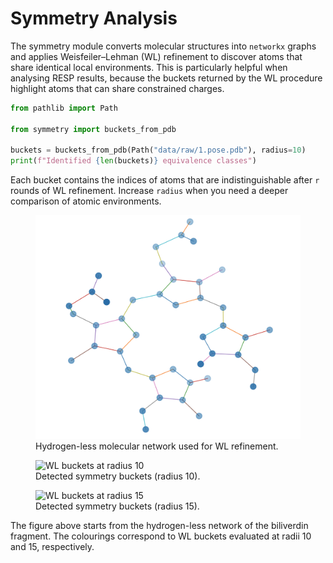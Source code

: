# Symmetry Analysis

The symmetry module converts molecular structures into `networkx` graphs and
applies Weisfeiler–Lehman (WL) refinement to discover atoms that share identical
local environments. This is particularly helpful when analysing RESP results,
because the buckets returned by the WL procedure highlight atoms that can share
constrained charges.

```python
from pathlib import Path

from symmetry import buckets_from_pdb

buckets = buckets_from_pdb(Path("data/raw/1.pose.pdb"), radius=10)
print(f"Identified {len(buckets)} equivalence classes")
```

Each bucket contains the indices of atoms that are indistinguishable after `r`
rounds of WL refinement. Increase `radius` when you need a deeper comparison of
atomic environments.

<figure>
  <img src="img/network.png" alt="Hydrogen-less network" />
  <figcaption>Hydrogen-less molecular network used for WL refinement.</figcaption>
</figure>

<figure>
  <img src="img/symmetry_r10.png" alt="WL buckets at radius 10" />
  <figcaption>Detected symmetry buckets (radius 10).</figcaption>
</figure>

<figure>
  <img src="img/symmetry_r15.png" alt="WL buckets at radius 15" />
  <figcaption>Detected symmetry buckets (radius 15).</figcaption>
</figure>

The figure above starts from the hydrogen-less network of the biliverdin
fragment. The colourings correspond to WL buckets evaluated at radii 10 and 15,
respectively.

